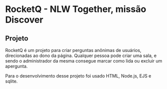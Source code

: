 # RocketQ - NLW Together, missão Discover

## Projeto

RocketQ é um projeto para criar perguntas anônimas de usuários, direcionadas ao dono da página. Qualquer pessoa pode criar uma sala, e sendo o administrador da mesma
consegue marcar como lida ou excluir um apergunta.

Para o desenvolvimento desse projeto foi usado HTML, Node.js, EJS e sqlite.